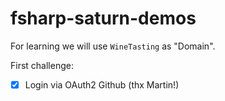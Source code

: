 # fsharp-saturn-demos

For learning we will use `WineTasting` as "Domain".

First challenge:

- [x] Login via OAuth2 Github (thx Martin!)

